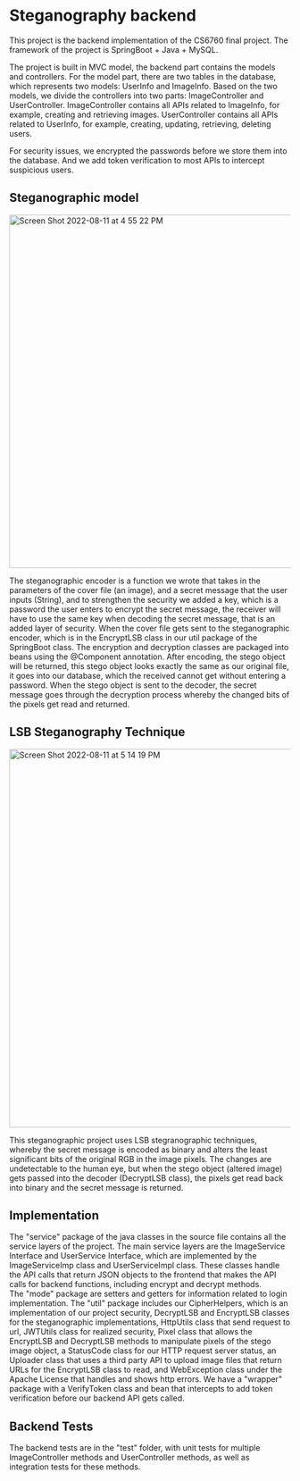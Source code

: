 # Steganography backend

This project is the backend implementation of the CS6760 final project. The framework of the project is 
SpringBoot + Java + MySQL.

The project is built in MVC model, the backend part contains the models and controllers. For the model 
part, there are two tables in the database, which represents two models: UserInfo and ImageInfo. Based 
on the two models, we divide the controllers into two parts: ImageController and UserController. 
ImageController contains all APIs related to ImageInfo, for example, creating and retrieving images.
UserController contains all APIs related to UserInfo, for example, creating, updating, retrieving, 
deleting users.

For security issues, we encrypted the passwords before we store them into the database. And we add token
verification to most APIs to intercept suspicious users.

## Steganographic model

<img width="633" alt="Screen Shot 2022-08-11 at 4 55 22 PM" src="https://user-images.githubusercontent.com/101501462/184261258-a3a27ab4-26bf-4d9e-bda0-88b672222ebc.png">

The steganographic encoder is a function we wrote that takes in the parameters of the cover file (an image), and a secret message that the user inputs (String), and to strengthen the security we added a key, which is a password the user enters to encrypt the secret message, the receiver will have to use the same key when decoding the secret message, that is an added layer of security. When the cover file gets sent to the steganographic encoder, which is in the EncryptLSB class in our util package of the SpringBoot class. The encryption and decryption classes are packaged into beans using the @Component annotation. After encoding, the stego object will be returned, this stego object looks exactly the same as our original file, it goes into our database, which the received cannot get without entering a password. When the stego object is sent to the decoder, the secret message goes through the decryption process whereby the changed bits of the pixels get read and returned.

## LSB Steganography Technique

<img width="678" alt="Screen Shot 2022-08-11 at 5 14 19 PM" src="https://user-images.githubusercontent.com/101501462/184262845-dcc83240-ced8-4162-a84f-1c4321463968.png">

This steganographic project uses LSB stegranographic techniques, whereby the secret message is encoded as binary and alters the least significant bits of the original RGB in the image pixels. The changes are undetectable to the human eye, but when the stego object (altered image) gets passed into the decoder (DecryptLSB class), the pixels get read back into binary and the secret message is returned. 

## Implementation

The "service" package of the java classes in the source file contains all the service layers of the project. The main service layers are the ImageService Interface and UserService Interface, which are implemented by the ImageServiceImp class and UserServiceImpl class. These classes handle the API calls that return JSON objects to the frontend that makes the API calls for backend functions, including encrypt and decrypt methods.  
The "mode" package are setters and getters for information related to login implementation.
The "util" package includes our CipherHelpers, which is an implementation of our project security, DecryptLSB and EncryptLSB classes for the steganographic implementations, HttpUtils class that send request to url, JWTUtils class for realized security, Pixel class that allows the EncryptLSB and DecryptLSB methods to manipulate pixels of the stego image object, a StatusCode class for our HTTP request server status, an Uploader class that uses a third party API to upload image files that return URLs for the EncryptLSB class to read, and WebException class under the Apache License that handles and shows http errors. 
We have a "wrapper" package with a VerifyToken class and bean that intercepts to add token verification before our backend API gets called. 

## Backend Tests

The backend tests are in the "test" folder, with unit tests for multiple ImageController methods and UserController methods, as well as integration tests for these methods.






